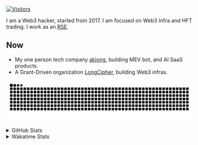 <!-- markdownlint-disable MD041 MD010 MD033 -->
[![Visitors](https://api.visitorbadge.io/api/daily?path=Akagi201%2FAkagi201&label=Visitors%20Today&countColor=%2337d67a)](https://visitorbadge.io/status?path=Akagi201%2FAkagi201)

I am a Web3 hacker, started from 2017. I am focused on Web3 Infra and HFT trading.
I work as an [RSE](https://us-rse.org/about/what-is-an-rse/).

## Now

* My one person tech company [akjong](https://github.com/akjong), building MEV bot, and AI SaaS products.
* A Grant-Driven organization [LongCipher](https://github.com/longcipher), building Web3 infras.

[![github contribution grid snake animation](https://raw.githubusercontent.com/Akagi201/Akagi201/output/github-contribution-grid-snake.svg#gh-light-mode-only)](https://github.com/Akagi201)

<details>
<summary>GitHub Stats</summary>
  <a href="https://github.com/Akagi201"><img alt="Profile Detail" src="https://raw.githubusercontent.com/Akagi201/Akagi201/master/profile-summary-card-output/dracula/0-profile-details.svg" /></a>
  <a href="https://github.com/Akagi201"><img alt="Github Stats" src="https://raw.githubusercontent.com/Akagi201/Akagi201/master/profile-summary-card-output/dracula/3-stats.svg" /></a>
  <a href="https://github.com/Akagi201"><img alt="Lang By Commits" src="https://raw.githubusercontent.com/Akagi201/Akagi201/master/profile-summary-card-output/dracula/2-most-commit-language.svg" /></a>
</details>

<details>
<summary>Wakatime Stats</summary>
<br>

<!--START_SECTION:waka-->

```txt
From: 10 April 2025 - To: 17 April 2025

Total Time: 27 hrs 33 mins

Other        17 hrs 27 mins  ████████████████░░░░░░░░░   63.38 %
Rust         4 hrs 35 mins   ████░░░░░░░░░░░░░░░░░░░░░   16.65 %
Markdown     1 hr 31 mins    █▒░░░░░░░░░░░░░░░░░░░░░░░   05.55 %
sh           1 hr 15 mins    █░░░░░░░░░░░░░░░░░░░░░░░░   04.60 %
TOML         32 mins         ▒░░░░░░░░░░░░░░░░░░░░░░░░   01.98 %
XML          26 mins         ▒░░░░░░░░░░░░░░░░░░░░░░░░   01.60 %
Go           16 mins         ▒░░░░░░░░░░░░░░░░░░░░░░░░   00.98 %
TypeScript   13 mins         ▒░░░░░░░░░░░░░░░░░░░░░░░░   00.85 %
Python       13 mins         ▒░░░░░░░░░░░░░░░░░░░░░░░░   00.82 %
JavaScript   12 mins         ▒░░░░░░░░░░░░░░░░░░░░░░░░   00.77 %
```

<!--END_SECTION:waka-->

</details>
